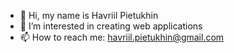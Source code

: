 - 👋 Hi, my name is Havriil Pietukhin  
- 👀 I’m interested in creating web applications
- 📫 How to reach me: havriil.pietukhin@gmail.com

[](https://github-readme-stats.vercel.app/api/wakatime?username=hpietukhin&api_domain=wakapi.dev&bg_color=1A202C&title_color=2F855A&icon_color=2F855A&text_color=ffffff&custom_title=Wakapi.dev+Stats+%28Last+14+Days%29&layout=compact)
<!---
havr-p/havr-p is a ✨ special ✨ repository because its `README.md` (this file) appears on your GitHub profile.
You can click the Preview link to take a look at your changes.
--->
